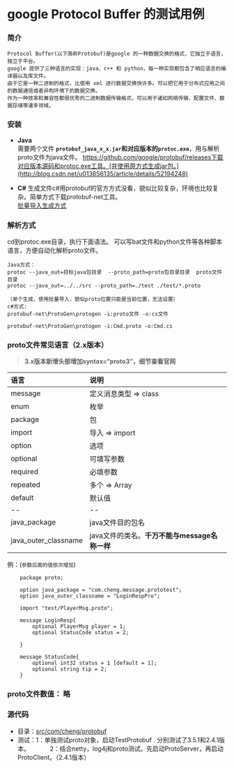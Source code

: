 # google Protocol Buffer 的测试用例 


### 简介 
    Protocol Buffer(以下简称Protobuf)是google 的一种数据交换的格式，它独立于语言，独立于平台。
    google 提供了三种语言的实现：java、c++ 和 python，每一种实现都包含了相应语言的编译器以及库文件。
    由于它是一种二进制的格式，比使用 xml 进行数据交换快许多。可以把它用于分布式应用之间的数据通信或者异构环境下的数据交换。
    作为一种效率和兼容性都很优秀的二进制数据传输格式，可以用于诸如网络传输、配置文件、数据存储等诸多领域。
     
### 安装
* **Java**  
   需要两个文件 **`protobuf_java_x_x.jar`**和对应版本的**`protoc.exe`**，用与解析proto文件为java文件。
   https://github.com/google/protobuf/releases下载对应版本源码和protoc.exe工具。[并使用原方式生成jar包。](http://blog.csdn.net/u013656135/article/details/52194248)
 
* **C#**
   生成文件c#用protobuf的官方方式没看，貌似比较复杂，环境也比较复杂。简单方式下载protobuf-net工具。  
   [批量导入生成方式](https://www.cnblogs.com/hammerc/p/4663469.html)
 
### 解析方式
cd到protoc.exe目录，执行下面语法。 可以写bat文件和python文件等各种脚本语言，方便自动化解析proto文件。


``` 
Java方式：
protoc --java_out=目标java包目录  --proto_path=proto包目录目录  proto文件目录
protoc --java_out=../../src --proto_path=./test ./test/*.proto

（单个生成，使用批量导入，貌似proto位置只能是当前位置，无法设置）
c#方式:
protobuf-net\ProtoGen\protogen -i:proto文件 -o:cs文件    

protobuf-net\ProtoGen\protogen -i:Cmd.proto -o:Cmd.cs

```

### proto文件常见语言（2.x版本）
> **3.x版本新增头部增加syntax=“proto3”，细节查看官网**

|语言|说明|
|:---------|:---------|
|message|定义消息类型 => class|
|enum|枚举|
|package|包|
|import|导入 => import|
|option|选项|
|optional|可填写参数|
|required|必填参数|
|repeated|多个 => Array|
|default|默认值|
|--|--|
|java_package|java文件目的包名|
|java_outer_classname|java文件的类名。**千万不能与message名称一样**|

例：(`参数后面的值依次增加`)
```$xslt
    package proto;
    
    option java_package = "com.cheng.message.prototest";
    option java_outer_classname = "LoginRespPro";
    
    import "test/PlayerMsg.proto";
    
    message LoginResp{
        optional PlayerMsg player = 1;
        optional StatusCode status = 2;
    
    }
    
    message StatusCode{
        optional int32 status = 1 [default = 1];
        optional string tip = 2;
    }
```

### proto文件数值： 略


### 源代码
* 目录：[src/com/cheng/protobuf](https://github.com/dcl-Cheng/TestWebServer/tree/master/src/com/cheng/protobuf)
* 测试：1：单独测试proto对象，启动TestProtobuf . 分别测试了3.5.1和2.4.1版本。 
&emsp;&emsp;&emsp;2：结合netty，log4j和proto测试。先启动ProtoServer，再启动ProtoClient。（2.4.1版本）

[website,]:http://shift-alt-ctrl.iteye.com/blog/2210885
[website,]:https://www.cnblogs.com/hammerc/p/4663469.html

